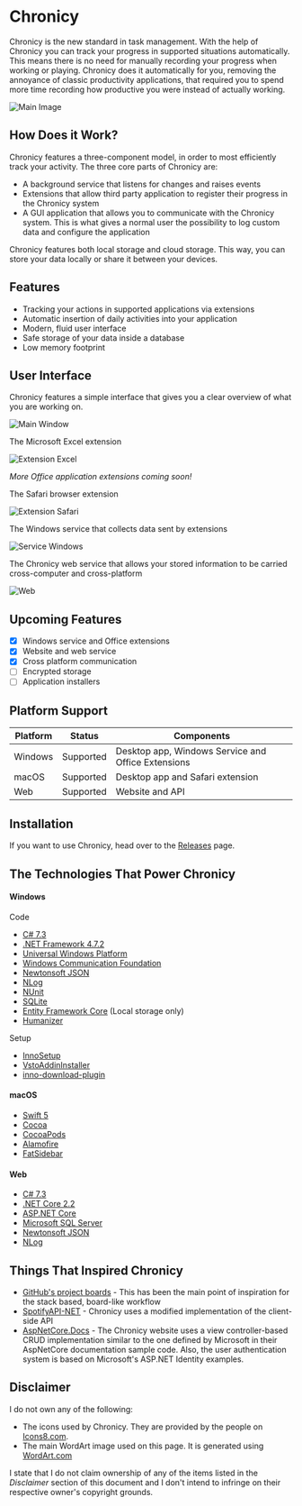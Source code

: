 # Chronicy

Chronicy is the new standard in task management. With the help of Chronicy you can track your progress in supported situations automatically. This means there is no need for manually recording your progress when working or playing. Chronicy does it automatically for you, removing the annoyance of classic productivity applications, that required you to spend more time recording how productive you were instead of actually working.

![Main Image](./Images/Main.png)

## How Does it Work?
Chronicy features a three-component model, in order to most efficiently track your activity. The three core parts of Chronicy are:
- A background service that listens for changes and raises events
- Extensions that allow third party application to register their progress in the Chronicy system
- A GUI application that allows you to communicate with the Chronicy system. This is what gives a normal user the possibility to log custom data and configure the application

Chronicy features both local storage and cloud storage. This way, you can store your data locally or share it between your devices.

## Features
- Tracking your actions in supported applications via extensions
- Automatic insertion of daily activities into your application
- Modern, fluid user interface
- Safe storage of your data inside a database
- Low memory footprint

## User Interface
Chronicy features a simple interface that gives you a clear overview of what you are working on.

![Main Window](./Images/MainWindow.jpg)

The Microsoft Excel extension

![Extension Excel](./Images/ExtensionExcel.jpg)

*More Office application extensions coming soon!*

The Safari browser extension

![Extension Safari](./Images/ExtensionSafari.jpg)

The Windows service that collects data sent by extensions

![Service Windows](./Images/ServiceWindows.jpg)

The Chronicy web service that allows your stored information to be carried cross-computer and cross-platform

![Web](./Images/Website.jpg)

## Upcoming Features
- [x] Windows service and Office extensions
- [x] Website and web service
- [x] Cross platform communication
- [ ] Encrypted storage
- [ ] Application installers

## Platform Support
|   Platform   |    Status    |                Components              |
| ------------ | ------------ | -------------------------------------- |
| Windows      | Supported    | Desktop app, Windows Service and Office Extensions  |
| macOS        | Supported    | Desktop app and Safari extension       |
| Web          | Supported    | Website and API                        |

## Installation
If you want to use Chronicy, head over to the [Releases](https://github.com/AlexandruIstrate/Chronicy/releases) page.

## The Technologies That Power Chronicy

#### Windows

Code
- [C# 7.3](https://docs.microsoft.com/en-us/dotnet/csharp/whats-new/csharp-7-3)
- [.NET Framework 4.7.2](https://dotnet.microsoft.com/)
- [Universal Windows Platform](https://docs.microsoft.com/en-us/windows/uwp/get-started/universal-application-platform-guide)
- [Windows Communication Foundation](https://docs.microsoft.com/en-us/dotnet/framework/wcf/whats-wcf)
- [Newtonsoft JSON](https://github.com/JamesNK/Newtonsoft.Json)
- [NLog](https://github.com/NLog/NLog)
- [NUnit](https://github.com/nunit/nunit)
- [SQLite](https://github.com/praeclarum/sqlite-net)
- [Entity Framework Core](https://github.com/aspnet/EntityFrameworkCore) (Local storage only)
- [Humanizer](https://github.com/Humanizr/Humanizer)

Setup
- [InnoSetup](http://www.jrsoftware.org/isinfo.php)
- [VstoAddinInstaller](https://github.com/bovender/VstoAddinInstaller)
- [inno-download-plugin](https://github.com/andykimpe/inno-download-plugin)

#### macOS
- [Swift 5](https://swift.org/)
- [Cocoa](https://en.wikipedia.org/wiki/Cocoa_(API))
- [CocoaPods](https://github.com/CocoaPods/CocoaPods)
- [Alamofire](https://github.com/Alamofire/Alamofire)
- [FatSidebar](https://github.com/CleanCocoa/FatSidebar)

#### Web
- [C# 7.3](https://docs.microsoft.com/en-us/dotnet/csharp/whats-new/csharp-7-3)
- [.NET Core 2.2](https://dotnet.microsoft.com/)
- [ASP.NET Core](https://github.com/aspnet/AspNetCore)
- [Microsoft SQL Server](https://www.microsoft.com/en-us/sql-server/sql-server-2017)
- [Newtonsoft JSON](https://github.com/JamesNK/Newtonsoft.Json)
- [NLog](https://github.com/NLog/NLog)

## Things That Inspired Chronicy
- [GitHub's project boards](https://help.github.com/en/articles/about-project-boards) - This has been the main point of inspiration for the stack based, board-like workflow
- [SpotifyAPI-NET](https://github.com/JohnnyCrazy/SpotifyAPI-NET) - Chronicy uses a modified implementation of the client-side API
- [AspNetCore.Docs](https://github.com/aspnet/AspNetCore.Docs) - The Chronicy website uses a view controller-based CRUD implementation similar to the one defined by Microsoft in their AspNetCore documentation sample code. Also, the user authentication system is based on Microsoft's ASP.NET Identity examples.

## Disclaimer
I do not own any of the following:
- The icons used by Chronicy. They are provided by the people on [Icons8.com](https://icons8.com).
- The main WordArt image used on this page. It is generated using [WordArt.com](https://wordart.com)

I state that I do not claim ownership of any of the items listed in the *Disclaimer* section of this document and I don't intend to infringe on their respective owner's copyright grounds.
